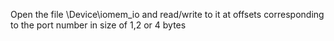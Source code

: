 Open the file \Device\iomem_io and read/write to it at offsets corresponding to the port number in size of 1,2 or 4 bytes
